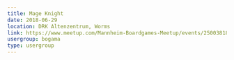 ```yaml
---
title: Mage Knight
date: 2018-06-29
location: DRK Altenzentrum, Worms
link: https://www.meetup.com/Mannheim-Boardgames-Meetup/events/250038181/
usergroup: bogama
type: usergroup
---
```

